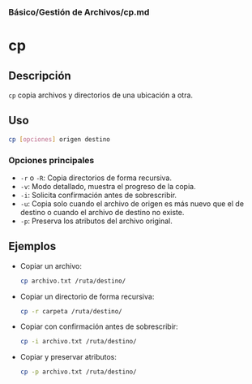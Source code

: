 ### **Básico/Gestión de Archivos/cp.md**

# cp

## Descripción

`cp` copia archivos y directorios de una ubicación a otra.

## Uso

```bash
cp [opciones] origen destino
```

### Opciones principales

- `-r` o `-R`: Copia directorios de forma recursiva.
- `-v`: Modo detallado, muestra el progreso de la copia.
- `-i`: Solicita confirmación antes de sobrescribir.
- `-u`: Copia solo cuando el archivo de origen es más nuevo que el de destino o cuando el archivo de destino no existe.
- `-p`: Preserva los atributos del archivo original.

## Ejemplos

- Copiar un archivo:

  ```bash
  cp archivo.txt /ruta/destino/
  ```

- Copiar un directorio de forma recursiva:

  ```bash
  cp -r carpeta /ruta/destino/
  ```

- Copiar con confirmación antes de sobrescribir:

  ```bash
  cp -i archivo.txt /ruta/destino/
  ```

- Copiar y preservar atributos:

  ```bash
  cp -p archivo.txt /ruta/destino/
  ```

